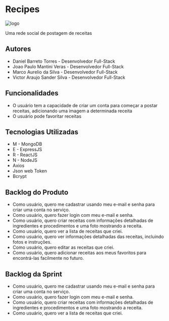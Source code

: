 # Recipes

![logo](https://media.istockphoto.com/id/1281864709/pt/vetorial/recipe-book-icon-logo-isolated-on-white-background.jpg?s=1024x1024&w=is&k=20&c=yxNTAxuLMODRxZglOxnuGQkezQvTcXrLJ0ElXrQNkh8=)

Uma rede social de postagem de receitas

## Autores

 - Daniel Barreto Torres - Desenvolvedor Full-Stack
- Joao Paulo Mantini Veras - Desenvolvedor Full-Stack
- Marco Aurelio da Silva - Desenvolvedor Full-Stack
- Victor Araujo Sander Silva - Desenvolvedor Full-Stack

## Funcionalidades

-  O usuário tem a capacidade de criar um conta para começar a postar receitas, adicionando uma imagem a determinada receita
-  O usuário pode favoritar receitas

## Tecnologias Utilizadas

- M - MongoDB
- E - ExpressJS
- R - ReactJS
- N - NodeJS 
- Axios
- Json web Token
- Bcrypt


## Backlog do Produto

  - Como usuário, quero me cadastrar usando meu e-mail e senha para criar uma conta no serviço.
  - Como usuário, quero fazer login com meu e-mail e senha.
  - Como usuário, quero criar receitas com informações detalhadas de ingredientes e procedimentos e uma foto mostrando a receita.
  - Como usuário, quero ver a lista de receitas que criei.
  - Como usuário, quero ver informações detalhadas das receitas, incluindo fotos e instruções.
  - Como usuário, quero editar as receitas que criei.
  - Como usuário, quero adicionar receitas aos meus favoritos para encontrá-las facilmente no futuro.

## Backlog da Sprint

  - Como usuário, quero me cadastrar usando meu e-mail e senha para criar uma conta no serviço.
  - Como usuário, quero fazer login com meu e-mail e senha.
  - Como usuário, quero criar receitas com informações detalhadas de ingredientes e procedimentos e uma foto mostrando a receita.
  - Como usuário, quero ver a lista de receitas que criei.
